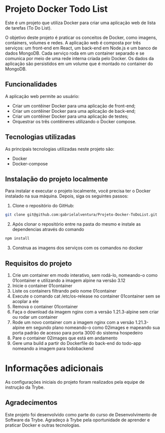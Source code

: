 # Projeto Docker Todo List

Este é um projeto que utiliza Docker para criar uma aplicação web de lista de tarefas (To Do List).

O objetivo deste projeto é praticar os conceitos de Docker, como imagens, containers, volumes e redes. A aplicação web é composta por três serviços: um front-end em React, um back-end em Node.js e um banco de dados MongoDB. Cada serviço roda em um container separado e se comunica por meio de uma rede interna criada pelo Docker. Os dados da aplicação são persistidos em um volume que é montado no container do MongoDB.

## Funcionalidades

A aplicação web permite ao usuário:

- Criar um contêiner Docker para uma aplicação de front-end;
- Criar um contêiner Docker para uma aplicação de back-end;
- Criar um contêiner Docker para uma aplicação de testes;
- Orquestrar os três contêineres utilizando o Docker compose.

## Tecnologias utilizadas

As principais tecnologias utilizadas neste projeto são:

- Docker
- Docker-compose


## Instalação do projeto localmente

Para instalar e executar o projeto localmente, você precisa ter o Docker instalado na sua máquina. Depois, siga os seguintes passos:

1. Clone o repositório do GitHub:

```bash
git clone git@github.com:gabrielalventura/Projeto-Docker-ToDoList.git

```
2. Após clonar o repositório entre na pasta do mesmo e instale as dependencias através do comando
```bash
npm install

```

3. Construa as imagens dos serviços com os comandos no docker



## Requisitos do projeto

1. Crie um container em modo interativo, sem rodá-lo, nomeando-o como 01container e utilizando a imagem alpine na versão 3.12
2. Inicie o container 01container
3. Liste os containers filtrando pelo nome 01container
4. Execute o comando cat /etc/os-release no container 01container sem se acoplar a ele
5. Remova o container 01container
6. Faça o download da imagem nginx com a versão 1.21.3-alpine sem criar ou rodar um container
7. Rode um novo container com a imagem nginx com a versão 1.21.3-alpine em segundo plano nomeando-o como 02images e mapeando sua porta padrão de acesso para porta 3000 do sistema hospedeiro
8. Pare o container 02images que está em andamento
9. Gere uma build a partir do Dockerfile do back-end do todo-app nomeando a imagem para todobackend


# Informações adicionais
As configurações iniciais do projeto foram realizados pela equipe de instrução da Trybe.

## Agradecimentos
Este projeto foi desenvolvido como parte do curso de Desenvolvimento de Software da Trybe. Agradeço à Trybe pela oportunidade de aprender e praticar Docker e outras tecnologias.
